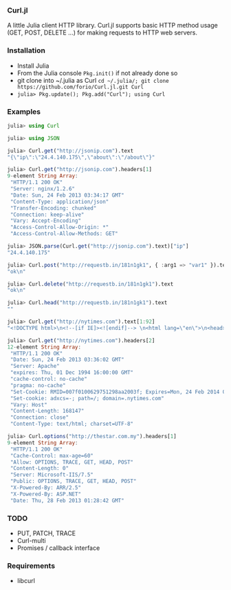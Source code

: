 ### Curl.jl

A little Julia client HTTP library. Curl.jl supports basic HTTP method usage
(GET, POST, DELETE ...) for making requests to HTTP web servers.

### Installation 

* Install Julia
* From the Julia console `Pkg.init()` if not already done so
* git clone into ~/.julia as Curl `cd ~/.julia/; git clone https://github.com/forio/Curl.jl.git Curl`
* `julia> Pkg.update(); Pkg.add("Curl"); using Curl`

### Examples

  ```julia
  julia> using Curl

  julia> using JSON

  julia> Curl.get("http://jsonip.com").text
  "{\"ip\":\"24.4.140.175\",\"about\":\"/about\"}"

  julia> Curl.get("http://jsonip.com").headers[1]
  9-element String Array:
   "HTTP/1.1 200 OK"                    
   "Server: nginx/1.2.6"                
   "Date: Sun, 24 Feb 2013 03:34:17 GMT"
   "Content-Type: application/json"     
   "Transfer-Encoding: chunked"         
   "Connection: keep-alive"             
   "Vary: Accept-Encoding"              
   "Access-Control-Allow-Origin: *"     
   "Access-Control-Allow-Methods: GET"  

  julia> JSON.parse(Curl.get("http://jsonip.com").text)["ip"]
  "24.4.140.175"

  julia> Curl.post("http://requestb.in/181n1gk1", { :arg1 => "var1" }).text
  "ok\n"

  julia> Curl.delete("http://requestb.in/181n1gk1").text
  "ok\n"

  julia> Curl.head("http://requestb.in/181n1gk1").text
  ""

  julia> Curl.get("http://nytimes.com").text[1:92]
  "<!DOCTYPE html>\n<!--[if IE]><![endif]--> \n<html lang=\"en\">\n<head>\n<title>The New York Times "

  julia> Curl.get("http://nytimes.com").headers[2]
  12-element String Array:
   "HTTP/1.1 200 OK"                                                                                               
   "Date: Sun, 24 Feb 2013 03:36:02 GMT"                                                                           
   "Server: Apache"                                                                                                
   "expires: Thu, 01 Dec 1994 16:00:00 GMT"                                                                        
   "cache-control: no-cache"                                                                                       
   "pragma: no-cache"                                                                                              
   "Set-Cookie: RMID=007f0100629751298aa2003f; Expires=Mon, 24 Feb 2014 03:36:02 GMT; Path=/; Domain=.nytimes.com;"
   "Set-cookie: adxcs=-; path=/; domain=.nytimes.com"                                                              
   "Vary: Host"                                                                                                    
   "Content-Length: 168147"                                                                                        
   "Connection: close"                                                                                             
   "Content-Type: text/html; charset=UTF-8"  

  julia> Curl.options("http://thestar.com.my").headers[1]
  9-element String Array:
   "HTTP/1.1 200 OK"                        
   "Cache-Control: max-age=60"              
   "Allow: OPTIONS, TRACE, GET, HEAD, POST" 
   "Content-Length: 0"                      
   "Server: Microsoft-IIS/7.5"              
   "Public: OPTIONS, TRACE, GET, HEAD, POST"
   "X-Powered-By: ARR/2.5"                  
   "X-Powered-By: ASP.NET"                  
   "Date: Thu, 28 Feb 2013 01:28:42 GMT"    

  ```

### TODO

 * PUT, PATCH, TRACE
 * Curl-multi
 * Promises / callback interface

### Requirements

 * libcurl

